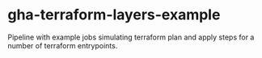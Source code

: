 # gha-terraform-layers-example
Pipeline with example jobs simulating terraform plan and apply steps for a number of terraform entrypoints.

